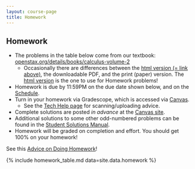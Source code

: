 ```yaml
---
layout: course-page
title: Homework
---
```


## Homework

  * The problems in the table below come from our textbook: [openstax.org/details/books/calculus-volume-2](https://openstax.org/details/books/calculus-volume-2)
    * Occasionally there are differences between the [html version (= link above)](https://openstax.org/details/books/calculus-volume-2), the downloadable PDF, and the print (paper) version.  The [html version](https://openstax.org/details/books/calculus-volume-2) is the one to use for Homework problems!
  * Homework is due by 11:59PM on the due date shown below, and on the [Schedule](schedule.pdf).
  * Turn in your homework via Gradescope, which is accessed via [Canvas](https://canvas.alaska.edu/courses/7049).
    * See the [Tech Help page](techHelp.html) for scanning/uploading advice.
  * Complete solutions are posted _in advance_ at the [Canvas site](https://canvas.alaska.edu/courses/7049).
  * Additional solutions to some other odd-numbered problems can be found in the [Student Solutions Manual](https://openstax.org/details/books/calculus-volume-2?Student%20resources).
  * Homework will be graded on completion and effort.  You should get 100% on your homework!

See this [Advice on Doing Homework](hw-advice.html)!

{% include homework_table.md  data=site.data.homework %}

